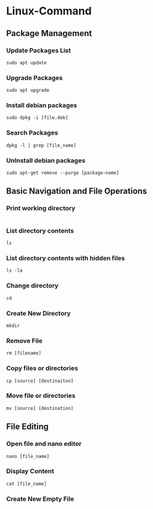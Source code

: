 # Linux-Command 

## Package Management

### Update Packages List
```
sudo apt update
```

### Upgrade Packages 
```
sudo apt upgrade
```

### Install debian packages

```
sudo dpkg -i [file.deb]
```


### Search Packages 

```
dpkg -l | grep [file_name]
```
### UnInstall debian packages

```
sudo apt-get remove --purge [package-name]

```


## Basic Navigation and File Operations
### Print working directory

``` pwd
```

### List directory contents
```
ls

```

### List directory contents with hidden files
```
ls -la
```
### Change directory
```
cd
```

### Create New Directory 
```
mkdir
```
### Remove File 
```
rm [filename]
```

### Copy files or directories
```
cp [source] [destinaiton]
```
### Move file or directories
```
mv [source] [destination]
```

## File Editing

### Open file and nano editor
```
nano [file_name]
```

### Display Content
```
cat [file_name]
```
### Create New Empty File
```touch [file-name]
```

